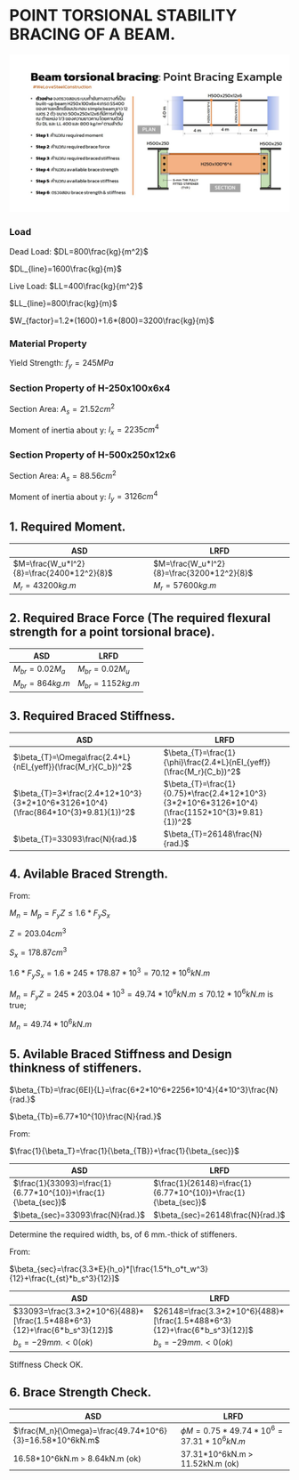 # POINT TORSIONAL STABILITY BRACING OF A BEAM.

![image](./messageImage_1722234354841.jpg)

### Load

Dead Load: $DL=800\frac{kg}{m^2}$

$DL_{line}=1600\frac{kg}{m}$

Live Load: $LL=400\frac{kg}{m^2}$

$LL_{line}=800\frac{kg}{m}$

$W_{factor}=1.2*(1600)+1.6*(800)=3200\frac{kg}{m}$

### Material Property

Yield Strength: $f_y=245MPa$ 

### Section Property of H-250x100x6x4

Section Area: $A_s=21.52cm^2$

Moment of inertia about y: $I_x=2235cm^4$

### Section Property of H-500x250x12x6

Section Area: $A_s=88.56cm^2$

Moment of inertia about y: $I_y=3126 cm^4$

## 1. Required Moment.

| ASD | LRFD |
| ------ | ------ |
| $M=\frac{W_u*l^2}{8}=\frac{2400*12^2}{8}$ | $M=\frac{W_u*l^2}{8}=\frac{3200*12^2}{8}$ |
| $M_r=43200kg.m$ | $M_r=57600kg.m$ |

## 2. Required Brace Force (The required flexural strength for a point torsional brace).

| ASD | LRFD |
| ------ | ------ |
| $M_{br}=0.02M_a$ | $M_{br}=0.02M_u$ |
| $M_{br}=864kg.m$ | $M_{br}=1152kg.m$ |

## 3. Required Braced Stiffness.

| ASD | LRFD |
| ------ | ------ |
| $\beta_{T}=\Omega\frac{2.4*L}{nEI_{yeff}}(\frac{M_r}{C_b})^2$ | $\beta_{T}=\frac{1}{\phi}\frac{2.4*L}{nEI_{yeff}}(\frac{M_r}{C_b})^2$ |
| $\beta_{T}=3*\frac{2.4*12*10^3}{3*2*10^6*3126*10^4}(\frac{864*10^{3}*9.81}{1})^2$ | $\beta_{T}=\frac{1}{0.75}*\frac{2.4*12*10^3}{3*2*10^6*3126*10^4}(\frac{1152*10^{3}*9.81}{1})^2$ |
| $\beta_{T}=33093\frac{N}{rad.}$ | $\beta_{T}=26148\frac{N}{rad.}$ |

## 4. Avilable Braced Strength.

From:

$M_n=M_p=F_yZ\le 1.6*F_yS_x$

$Z=203.04cm^3$

$S_x=178.87cm^3$

$1.6*F_yS_x = 1.6*245*178.87*10^3 = 70.12*10^6kN.m$

$M_n=F_yZ=245*203.04*10^3 = 49.74*10^6kN.m \le 70.12*10^6kN.m$ is true;

$M_n= 49.74*10^6kN.m$

## 5. Avilable Braced Stiffness and Design thinkness of stiffeners.

$\beta_{Tb}=\frac{6EI}{L}=\frac{6*2*10^6*2256*10^4}{4*10^3}\frac{N}{rad.}$

$\beta_{Tb}=6.77*10^{10}\frac{N}{rad.}$

From:

$\frac{1}{\beta_T}=\frac{1}{\beta_{TB}}+\frac{1}{\beta_{sec}}$

| ASD | LRFD |
| ------ | ------ |
| $\frac{1}{33093}=\frac{1}{6.77*10^{10}}+\frac{1}{\beta_{sec}}$ | $\frac{1}{26148}=\frac{1}{6.77*10^{10}}+\frac{1}{\beta_{sec}}$ |
| $\beta_{sec}=33093\frac{N}{rad.}$ | $\beta_{sec}=26148\frac{N}{rad.}$ |

Determine the required width, bs, of 6 mm.-thick of stiffeners.

From:

$\beta_{sec}=\frac{3.3*E}{h_o}*[\frac{1.5*h_o*t_w^3}{12}+\frac{t_{st}*b_s^3}{12}]$

| ASD | LRFD |
| ------ | ------ |
| $33093=\frac{3.3*2*10^6}{488}*[\frac{1.5*488*6^3}{12}+\frac{6*b_s^3}{12}]$ | $26148=\frac{3.3*2*10^6}{488}*[\frac{1.5*488*6^3}{12}+\frac{6*b_s^3}{12}]$ |
| $b_s=-29mm. < 0 (ok)$ | $b_s=-29mm. < 0 (ok)$ |

Stiffness Check OK.

## 6. Brace Strength Check.

| ASD | LRFD |
| ------ | ------ |
| $\frac{M_n}{\Omega}=\frac{49.74*10^6}{3}=16.58*10^6kN.m$ | $\phi M=0.75*49.74*10^6=37.31*10^6kN.m$ |
| 16.58*10^6kN.m > 8.64kN.m (ok) | 37.31*10^6kN.m > 11.52kN.m (ok) |